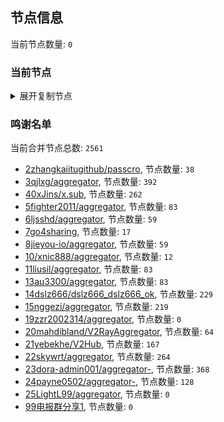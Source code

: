 
## 节点信息
当前节点数量: `0`
### 当前节点
<details>
  <summary>展开复制节点</summary>

    

</details>

### 鸣谢名单
当前合并节点总数: `2561`
- [2zhangkaiitugithub/passcro](https://github.com/zhangkaiitugithub/passcro), 节点数量: `38`
- [3qjlxg/aggregator](https://github.com/qjlxg/aggregator), 节点数量: `392`
- [40xJins/x.sub](https://github.com/0xJins/x.sub), 节点数量: `262`
- [5fighter2011/aggregator](https://github.com/fighter2011/aggregator), 节点数量: `83`
- [6ljsshd/aggregator](https://github.com/ljsshd/aggregator), 节点数量: `59`
- [7go4sharing](https://github.com/go4sharing), 节点数量: `17`
- [8jieyou-io/aggregator](https://github.com/jieyou-io/aggregator), 节点数量: `59`
- [10/xnic888/aggregator](https://github.com/xnic888/aggregator), 节点数量: `12`
- [11liusil/aggregator](https://github.com/liusil/aggregator), 节点数量: `83`
- [13au3300/aggregator](https://github.com/au3300/aggregator), 节点数量: `83`
- [14dslz666/dslz666_dslz666_ok](https://github.com/dslz666/dslz666_dslz666_ok), 节点数量: `229`
- [15nggezi/aggregator](https://github.com/nggezi/aggregator), 节点数量: `219`
- [19zzr2002314/aggregator](https://github.com/zzr2002314/aggregator), 节点数量: `0`
- [20mahdibland/V2RayAggregator](https://github.com/mahdibland/V2RayAggregator), 节点数量: `64`
- [21yebekhe/V2Hub](https://github.com/yebekhe/V2Hub), 节点数量: `167`
- [22skywrt/aggregator](https://github.com/skywrt/aggregator), 节点数量: `264`
- [23dora-admin001/aggregator-](https://github.com/dora-admin001/aggregator-), 节点数量: `368`
- [24payne0502/aggregator-](https://github.com/payne0502/aggregator-), 节点数量: `128`
- [25LightL99/aggregator](https://github.com/LightL99/aggregator), 节点数量: `0`
- [99电报群分享1](https://github.com/cdddbc/getAirport), 节点数量: `0`


